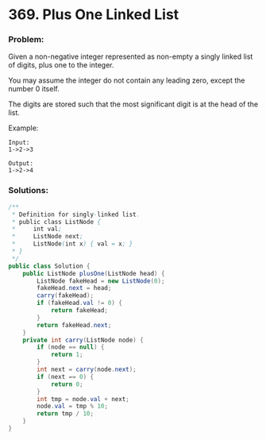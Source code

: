 # 369. Plus One Linked List

### Problem:

Given a non-negative integer represented as non-empty a singly linked list of digits, plus one to the integer.

You may assume the integer do not contain any leading zero, except the number 0 itself.

The digits are stored such that the most significant digit is at the head of the list.

Example:
```
Input:
1->2->3

Output:
1->2->4
```

### Solutions:

```java
/**
 * Definition for singly-linked list.
 * public class ListNode {
 *     int val;
 *     ListNode next;
 *     ListNode(int x) { val = x; }
 * }
 */
public class Solution {
    public ListNode plusOne(ListNode head) {
        ListNode fakeHead = new ListNode(0);
        fakeHead.next = head;
        carry(fakeHead);
        if (fakeHead.val != 0) {
            return fakeHead;
        }
        return fakeHead.next;
    }
    private int carry(ListNode node) {
        if (node == null) {
            return 1;
        }
        int next = carry(node.next);
        if (next == 0) {
            return 0;
        }
        int tmp = node.val + next;
        node.val = tmp % 10;
        return tmp / 10;
    }
}
```